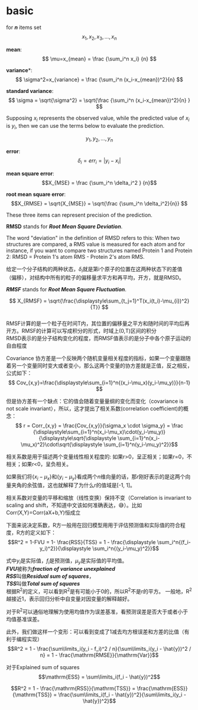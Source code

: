 # basic #  

for ***n*** items set
$$ { x_1, x_2, x_3, \ldots , x_n } $$  

**mean**:
$$ \mu=x_{mean} = \frac {\sum_i^n x_i} {n}  $$

**variance***:
$$    \sigma^2=x_{variance} = \frac {\sum_i^n (x_i-x_{mean})^2}{n}  $$

**standard variance**:
$$ \sigma = \sqrt{\sigma^2} = \sqrt{\frac {\sum_i^n (x_i-x_{mean})^2}{n} } $$

Supposing $x_i$ represents the observed value, while the predicted value of $x_i$ is $y_i$, then we can use the terms below to evaluate the prediction.

$${y_1, y_2,\ldots, y_n }$$

**error**:
$$ \delta_i = err_i = |y_i - x_i| $$

**mean square error**:
$$X_{MSE} = \frac {\sum_i^n \delta_i^2 } {n}$$

**root mean square error**:
$$X_{RMSE} = \sqrt{X_{MSE}} = \sqrt{\frac {\sum_i^n \delta_i^2}{n}}  $$

These three items can represent precision of the prediction.

**RMSD** stands for ***Root Mean Square Deviation***.  

The word "deviation" in the definition of RMSD refers to this:
When two structures are compared, a RMS value is measured for each atom and for instance, if you want to compare two structures named Protein 1 and Protein 2: RMSD = Protein 1's atom RMS - Protein 2's atom RMS.

给定一个分子结构的两种状态，$\delta_i$就是第i个原子的位置在这两种状态下的差值（偏移），对结构中所有的粒子的偏移量求平方和再平均，开方，就是RMSD。

***RMSF*** stands for ***Root Mean Square Fluctuation***.  

$$ X_{RMSF} = \sqrt{\frac{\displaystyle\sum_{t_j=1}^T(x_i(t_i)-\mu_{i})^2}{T}} $$  
RMSF计算的是一个粒子在时间T内，其位置的偏移量之平方和随时间的平均后再开方。RMSF的计算可以写成积分的形式，时域上(0,T)区间的积分  
RMSD表示的是分子结构变化的程度，而RMSF值表示的是分子中各个原子运动的自由程度  

Covariance 协方差是一个反映两个随机变量相关程度的指标，如果一个变量跟随着另一个变量同时变大或者变小，那么这两个变量的协方差就是正值，反之相反，公式如下：  
$$ Cov_{x,y}=\frac{\displaystyle\sum_{i=1}^n{(x_i-\mu_x)(y_i-\mu_y)}}{n-1} $$

但是协方差有一个缺点：它的值会随着变量量纲的变化而变化（covariance is not scale invariant），所以，这才提出了相关系数(correlation coefficient)的概念：  
$$ r = Corr_{x,y} = \frac{Cov_{x,y}}{\sigma_x \cdot \sigma_y} = \frac {\displaystyle\sum_{i=1}^n(x_i-\mu_x)\cdot(y_i-\mu_y)}{\displaystyle\sqrt{\displaystyle \sum_{i=1}^n(x_i-\mu_x)^2}\cdot\sqrt{\displaystyle \sum_{i=1}^n(y_i-\mu_y)^2}}$$

相关系数是用于描述两个变量线性相关程度的:  如果r>0，呈正相关；如果r=0，不相关；如果r<0，呈负相关。  

如果我们将$\{x_i-\mu_x\}$和$\{y_i-\mu_y\}$看成两个$n$维向量的话，那$r$刚好表示的是这两个向量夹角的余弦值，这也就解释了为什么r的值域是[-1, 1]。

相关系数对变量的平移和缩放（线性变换）保持不变（Correlation is invariant to scaling and shift，不知道中文该如何准确表达，😅）。比如Corr(X,Y)=Corr(aX+b,Y)恒成立  

下面来说决定系数，R方一般用在回归模型用用于评估预测值和实际值的符合程度，R方的定义如下：  
$$R^2 = 1-FVU = 1- \frac{RSS}{TSS} = 1 - \frac{\displaystyle \sum_i^n{(f_i-y_i)^2}}{\displaystyle \sum_i^n{(y_i-\mu_y)^2}}$$  

式中$y_i$是实际值，$f_i$是预测值，$\mu_y$是实际值的平均值。  
***FVU***被称为***fraction of variance unexplained***  
***RSS***叫做***Residual sum of squares***，  
***TSS***叫做***Total sum of squares***  
根据$\mathrm{R^2}$的定义，可以看到$\mathrm{R^2}$是有可能小于0的，所以$\mathrm{R^2}$不是$\mathrm{r}$的平方。
一般地，$\mathrm{R^2}$越接近1，表示回归分析中自变量对因变量的解释越好。

对于$\mathrm{R^2}$可以通俗地理解为使用均值作为误差基准，看预测误差是否大于或者小于均值基准误差。

此外，我们做这样一个变形：可以看到变成了1减去均方根误差和方差的比值（有利于编程实现）
$$R^2 = 1 - \frac{\sum\limits_i(y_i - f_i)^2 / n}{\sum\limits_i(y_i - \hat{y})^2 / n} = 1 - \frac{\mathrm{RMSE}}{\mathrm{Var}}$$

对于Explained sum of squares
$$\mathrm{ESS} = \sum\limits_i(f_i - \hat{y})^2$$

$$R^2 = 1 - \frac{\mathrm{RSS}}{\mathrm{TSS}} = \frac{\mathrm{ESS}}{\mathrm{TSS}} = \frac{\sum\limits_i(f_i - \hat{y})^2}{\sum\limits_i(y_i - \hat{y})^2}$$  

